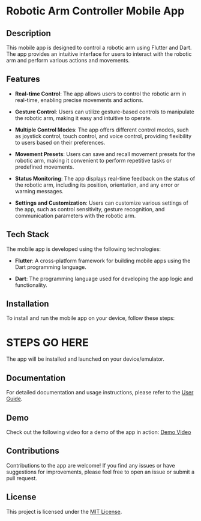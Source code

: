 # Robotic Arm Controller Mobile App

## Description

This mobile app is designed to control a robotic arm using Flutter and Dart. The app provides an intuitive interface for users to interact with the robotic arm and perform various actions and movements.

## Features

- **Real-time Control**: The app allows users to control the robotic arm in real-time, enabling precise movements and actions.

- **Gesture Control**: Users can utilize gesture-based controls to manipulate the robotic arm, making it easy and intuitive to operate.

- **Multiple Control Modes**: The app offers different control modes, such as joystick control, touch control, and voice control, providing flexibility to users based on their preferences.

- **Movement Presets**: Users can save and recall movement presets for the robotic arm, making it convenient to perform repetitive tasks or predefined movements.

- **Status Monitoring**: The app displays real-time feedback on the status of the robotic arm, including its position, orientation, and any error or warning messages.

- **Settings and Customization**: Users can customize various settings of the app, such as control sensitivity, gesture recognition, and communication parameters with the robotic arm.

## Tech Stack

The mobile app is developed using the following technologies:

- **Flutter**: A cross-platform framework for building mobile apps using the Dart programming language.

- **Dart**: The programming language used for developing the app logic and functionality.

## Installation

To install and run the mobile app on your device, follow these steps:

# STEPS GO HERE

The app will be installed and launched on your device/emulator.

## Documentation

For detailed documentation and usage instructions, please refer to the [User Guide](user-guide.md).

## Demo

Check out the following video for a demo of the app in action: [Demo Video](https://your-demo-video-url)

## Contributions

Contributions to the app are welcome! If you find any issues or have suggestions for improvements, please feel free to open an issue or submit a pull request.

## License

This project is licensed under the [MIT License](LICENSE).